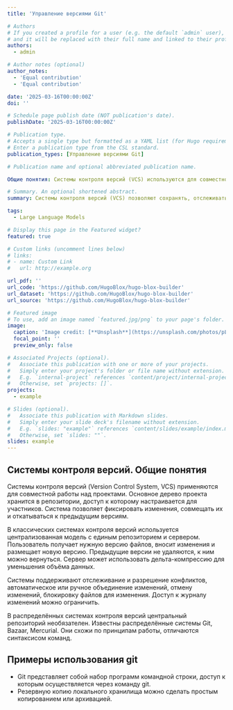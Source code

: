 ```yaml
---
title: 'Управление версиями Git'

# Authors
# If you created a profile for a user (e.g. the default `admin` user), write the username (folder name) here
# and it will be replaced with their full name and linked to their profile.
authors:
  - admin

# Author notes (optional)
author_notes:
  - 'Equal contribution'
  - 'Equal contribution'

date: '2025-03-16T00:00:00Z'
doi: ''

# Schedule page publish date (NOT publication's date).
publishDate: '2025-03-16T00:00:00Z'

# Publication type.
# Accepts a single type but formatted as a YAML list (for Hugo requirements).
# Enter a publication type from the CSL standard.
publication_types: [Управление версиями Git]

# Publication name and optional abbreviated publication name.

Общие понятия: Системы контроля версий (VCS) используются для совместной работы над проектами, сохраняя изменения в репозитории. Они позволяют фиксировать, совмещать и откатывать изменения, а также разрешать конфликты. Существуют централизованные и распределённые системы, такие как Git, Bazaar и Mercurial. Git работает через командную строку и поддерживает резервное копирование локального хранилища..

# Summary. An optional shortened abstract.
summary: Системы контроля версий (VCS) позволяют сохранять, отслеживать и откатывать изменения в проектах. Они бывают централизованные и распределённые, например, Git, Bazaar и Mercurial. Git работает через командную строку и поддерживает резервное копирование.

tags:
  - Large Language Models

# Display this page in the Featured widget?
featured: true

# Custom links (uncomment lines below)
# links:
# - name: Custom Link
#   url: http://example.org

url_pdf: ''
url_code: 'https://github.com/HugoBlox/hugo-blox-builder'
url_dataset: 'https://github.com/HugoBlox/hugo-blox-builder'
url_source: 'https://github.com/HugoBlox/hugo-blox-builder'

# Featured image
# To use, add an image named `featured.jpg/png` to your page's folder.
image:
  caption: 'Image credit: [**Unsplash**](https://unsplash.com/photos/pLCdAaMFLTE)'
  focal_point: ''
  preview_only: false

# Associated Projects (optional).
#   Associate this publication with one or more of your projects.
#   Simply enter your project's folder or file name without extension.
#   E.g. `internal-project` references `content/project/internal-project/index.md`.
#   Otherwise, set `projects: []`.
projects:
  - example

# Slides (optional).
#   Associate this publication with Markdown slides.
#   Simply enter your slide deck's filename without extension.
#   E.g. `slides: "example"` references `content/slides/example/index.md`.
#   Otherwise, set `slides: ""`.
slides: example
---
```


## Системы контроля версий. Общие понятия

Системы контроля версий (Version Control System, VCS) применяются для совместной работы над проектами. Основное дерево проекта хранится в репозитории, доступ к которому настраивается для участников. Система позволяет фиксировать изменения, совмещать их и откатываться к предыдущим версиям.

В классических системах контроля версий используется централизованная модель с единым репозиторием и сервером. Пользователь получает нужную версию файлов, вносит изменения и размещает новую версию. Предыдущие версии не удаляются, к ним можно вернуться. Сервер может использовать дельта-компрессию для уменьшения объёма данных.

Системы поддерживают отслеживание и разрешение конфликтов, автоматическое или ручное объединение изменений, отмену изменений, блокировку файлов для изменения. Доступ к журналу изменений можно ограничить.

В распределённых системах контроля версий центральный репозиторий необязателен. Известны распределённые системы Git, Bazaar, Mercurial. Они схожи по принципам работы, отличаются синтаксисом команд.

## Примеры использования git

- Git представляет собой набор программ командной строки, доступ к которым осуществляется через команду git.
- Резервную копию локального хранилища можно сделать простым копированием или архивацией.
